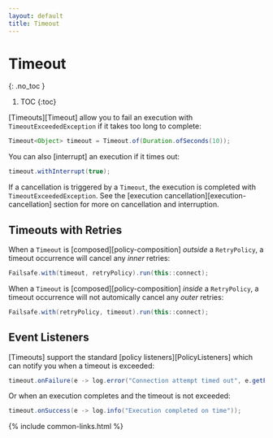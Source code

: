 ```yaml
---
layout: default
title: Timeout
---
```


# Timeout
{: .no_toc }

1. TOC
{:toc}

[Timeouts][Timeout] allow you to fail an execution with `TimeoutExceededException` if it takes too long to complete:

```java
Timeout<Object> timeout = Timeout.of(Duration.ofSeconds(10));
```

You can also [interrupt] an execution if it times out:

```java
timeout.withInterrupt(true);
```

If a cancellation is triggered by a `Timeout`, the execution is completed with `TimeoutExceededException`. See the [execution cancellation][execution-cancellation] section for more on cancellation and interruption.

## Timeouts with Retries

When a `Timeout` is [composed][policy-composition] _outside_ a `RetryPolicy`, a timeout occurrence will cancel any _inner_ retries:

```java
Failsafe.with(timeout, retryPolicy).run(this::connect);
```

When a `Timeout` is [composed][policy-composition] _inside_ a `RetryPolicy`, a timeout occurrence will not automically cancel any _outer_ retries:

```java
Failsafe.with(retryPolicy, timeout).run(this::connect);
```

## Event Listeners

[Timeouts] support the standard [policy listeners][PolicyListeners] which can notify you when a timeout is exceeded:

```java
timeout.onFailure(e -> log.error("Connection attempt timed out", e.getFailure()));
```

Or when an execution completes and the timeout is not exceeded:

```java
timeout.onSuccess(e -> log.info("Execution completed on time"));
```

{% include common-links.html %}